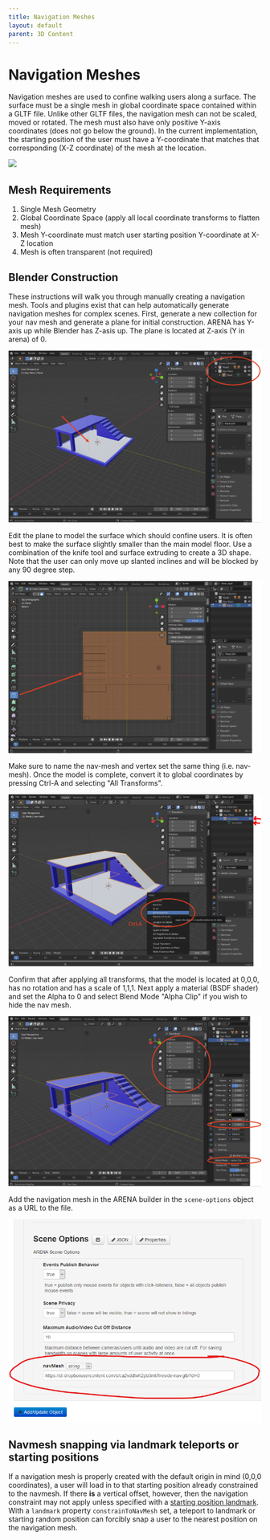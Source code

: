```yaml
---
title: Navigation Meshes
layout: default
parent: 3D Content
---
```


# Navigation Meshes

Navigation meshes are used to confine walking users along a surface. The surface must be a single mesh in global coordinate space contained within a GLTF file.  Unlike other GLTF files, the navigation mesh can not be scaled, moved or rotated. The mesh must also have only positive Y-axis coordinates (does not go below the ground).  In the current implementation, the starting position of the user must have a Y-coordinate that matches that corresponding (X-Z coordinate) of the mesh at the location.

![](/assets/img/nav-mesh/nav-demo.gif)

## Mesh Requirements

1. Single Mesh Geometry
2. Global Coordinate Space (apply all local coordinate transforms to flatten mesh)
3. Mesh Y-coordinate must match user starting position Y-coordinate at X-Z location
4. Mesh is often transparent (not required)


## Blender Construction

These instructions will walk you through manually creating a navigation mesh.  Tools and plugins exist that can help automatically generate navigation meshes for complex scenes. First, generate a new collection for your nav mesh and generate a plane for initial construction.  ARENA has Y-axis up while Blender has Z-asis up. The plane is located at Z-axis (Y in arena) of 0.

![](/assets/img/nav-mesh/nav-1.png)

Edit the plane to model the surface which should confine users.  It is often best to make the surface slightly smaller than the main model floor.  Use a combination of the knife tool and surface extruding to create a 3D shape.  Note that the user can only move up slanted inclines and will be blocked by any 90 degree step.

![](/assets/img/nav-mesh/nav-2.png)

Make sure to name the nav-mesh and vertex set the same thing (i.e. nav-mesh).  Once the model is complete, convert it to global coordinates by pressing Ctrl-A and selecting "All Transforms".

![](/assets/img/nav-mesh/nav-3.png)

Confirm that after applying all transforms, that the model is located at 0,0,0, has no rotation and has a scale of 1,1,1.  Next apply a material (BSDF shader) and set the Alpha to 0 and select Blend Mode "Alpha Clip" if you wish to hide the nav mesh.

![](/assets/img/nav-mesh/nav-4.png)

Add the navigation mesh in the ARENA builder in the `scene-options` object as a URL to the file.

![](/assets/img/nav-mesh/nav-5.png)

## Navmesh snapping via landmark teleports or starting positions

If a navigation mesh is properly created with the default origin in mind (0,0,0 coordinates), a user will load in to that
starting position already constrained to the navmesh. If there **is** a vertical offset, however, then the navigation constraint may
not apply unless specified with a [starting position landmark](/content/schemas/message/landmark). With a `landmark`
property `constrainToNavMesh` set, a teleport to landmark or starting random position can forcibly snap a user to the nearest
position on the navigation mesh.
